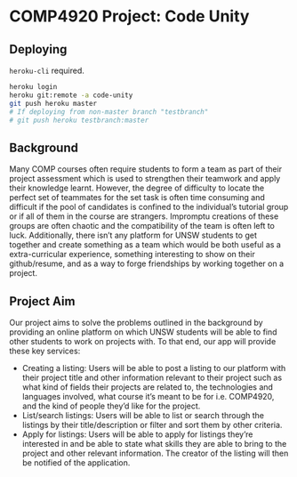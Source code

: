 # COMP4920 Project: Code Unity

## Deploying
`heroku-cli` required.

```bash
heroku login
heroku git:remote -a code-unity
git push heroku master
# If deploying from non-master branch "testbranch"
# git push heroku testbranch:master
```

## Background
Many COMP courses often require students to form a team as part of their project assessment which is used to strengthen their teamwork and apply their knowledge learnt. However, the degree of difficulty to locate the perfect set of teammates for the set task is often time consuming and difficult if the pool of candidates is confined to the individual’s tutorial group or if all of them in the course are strangers. Impromptu creations of these groups are often chaotic and the compatibility of the team is often left to luck. Additionally, there isn’t any platform for UNSW students to get together and create something as a team which would be both useful as a extra-curricular experience, something interesting to show on their github/resume, and as a way to forge friendships by working together on a project.

## Project Aim
Our project aims to solve the problems outlined in the background by providing an online platform on which UNSW students will be able to find other students to work on projects with. To that end, our app will provide these key services:
- Creating a listing: Users will be able to post a listing to our platform with their project title and other information relevant to their project such as what kind of fields their projects are related to, the technologies and languages involved, what course it’s meant to be for i.e. COMP4920, and the kind of people they’d like for the project.
- List/search listings: Users will be able to list or search through the listings by their title/description or filter and sort them by other criteria.
- Apply for listings: Users will be able to apply for listings they’re interested in and be able to state what skills they are able to bring to the project and other relevant information. The creator of the listing will then be notified of the application.
